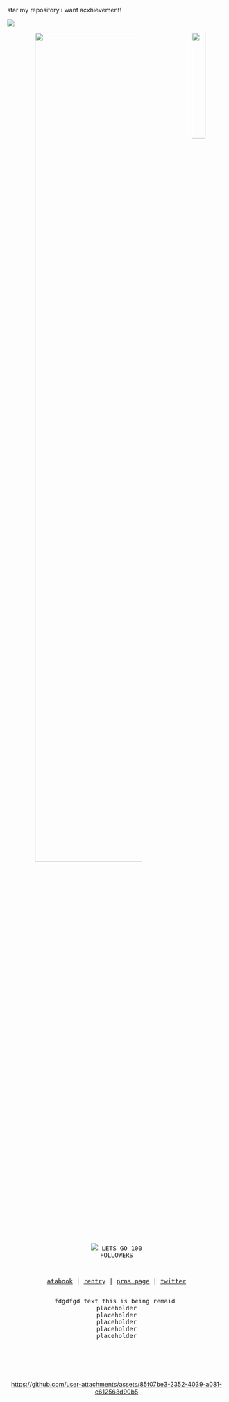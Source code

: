 

star my repository i want acxhievement!


![](https://komarev.com/ghpvc/?username=late-night-snacking&style=plastic&color=959ea0)
 
<div align="center">
<img src="https://files.catbox.moe/bg7v5c.png" width="25%" align="right" />
<img src="https://readme-typing-svg.demolab.com?font=Inconsolata&weight=500&size=50&duration=4000&pause=300&color=555aa0&center=true&vCenter=true&multiline=true&repeat=false&random=false&width=1300&height=140&lines=ARE+YOU+MAN+ENOUGH;TO+TAKE+THE+BLAME+FOR+THIS?+%E2%9C%A9" width="70%" />
<br><br>
<pre>

![](https://files.catbox.moe/k28f1i.png) LETS GO 100 FOLLOWERS


<p align="center"><a href="https://gasa4.atabook.org/">atabook</a> | <a href="https://rentry.co/snackcorre">rentry</a> | <a href="https://en.pronouns.page/@gasa4">prns page</a> | <a href="https://x.com/periodsniffer69">twitter</a></p>
fdgdfgd text this is being remaid 
placeholder
placeholder
placeholder
placeholder
placeholder

</pre>
<br><br><br>


https://github.com/user-attachments/assets/85f07be3-2352-4039-a081-e612563d90b5




